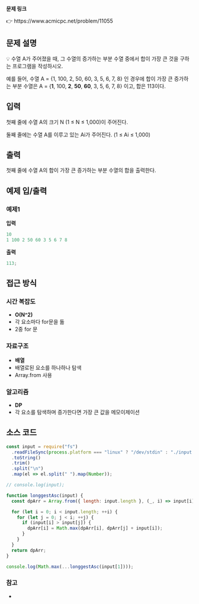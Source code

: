 **문제 링크**

<aside>
👉 https://www.acmicpc.net/problem/11055

</aside>

## 문제 설명

<aside>
💡 수열 A가 주어졌을 때, 그 수열의 증가하는 부분 수열 중에서 합이 가장 큰 것을 구하는 프로그램을 작성하시오.

예를 들어, 수열 A = {1, 100, 2, 50, 60, 3, 5, 6, 7, 8} 인 경우에 합이 가장 큰 증가하는 부분 수열은 A = {**1**, 100, **2**, **50**, **60**, 3, 5, 6, 7, 8} 이고, 합은 113이다.

</aside>

## 입력

첫째 줄에 수열 A의 크기 N (1 ≤ N ≤ 1,000)이 주어진다.

둘째 줄에는 수열 A를 이루고 있는 Ai가 주어진다. (1 ≤ Ai ≤ 1,000)

## 출력

첫째 줄에 수열 A의 합이 가장 큰 증가하는 부분 수열의 합을 출력한다.

## 예제 입/출력

### 예제1

**입력**

```jsx
10
1 100 2 50 60 3 5 6 7 8
```

**출력**

```jsx
113;
```

## 접근 방식

### 시간 복잡도

- **O(N^2)**
- 각 요소마다 for문을 돎
- 2중 for 문

### 자료구조

- **배열**
- 배열로된 요소를 하나하나 탐색
- Array.from 사용

### 알고리즘

- **DP**
- 각 요소를 탐색하며 증가한다면 가장 큰 값을 메모이제이션

## 소스 코드

```jsx
const input = require("fs")
  .readFileSync(process.platform === "linux" ? "/dev/stdin" : "./input.txt")
  .toString()
  .trim()
  .split("\n")
  .map(el => el.split(" ").map(Number));

// console.log(input);

function longgestAsc(input) {
  const dpArr = Array.from({ length: input.length }, (_, i) => input[i]);

  for (let i = 0; i < input.length; ++i) {
    for (let j = 0; j < i; ++j) {
      if (input[i] > input[j]) {
        dpArr[i] = Math.max(dpArr[i], dpArr[j] + input[i]);
      }
    }
  }
  return dpArr;
}

console.log(Math.max(...longgestAsc(input[1])));
```

### 참고

-
